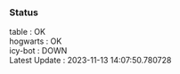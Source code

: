 ### Status


table : OK  
hogwarts : OK  
icy-bot : DOWN  
Latest Update : 2023-11-13 14:07:50.780728
